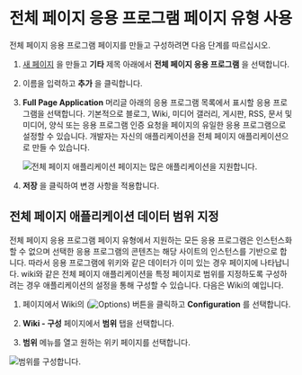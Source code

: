 # 전체 페이지 응용 프로그램 페이지 유형 사용

전체 페이지 응용 프로그램 페이지를 만들고 구성하려면 다음 단계를 따르십시오.

1. [새 페이지](./adding-a-page-to-a-site.md) 을 만들고 **기타** 제목 아래에서 **전체 페이지 응용 프로그램** 을 선택합니다.
1. 이름을 입력하고 **추가** 을 클릭합니다.
1. **Full Page Application** 머리글 아래의 응용 프로그램 목록에서 표시할 응용 프로그램을 선택합니다. 기본적으로 블로그, Wiki, 미디어 갤러리, 게시판, RSS, 문서 및 미디어, 양식 또는 응용 프로그램 인증 요청을 페이지의 유일한 응용 프로그램으로 설정할 수 있습니다. 개발자는 자신의 애플리케이션을 전체 페이지 애플리케이션으로 만들 수 있습니다.

    ![전체 페이지 애플리케이션 페이지는 많은 애플리케이션을 지원합니다.](./using-the-full-page-application-page/images/01.png)

1. **저장** 을 클릭하여 변경 사항을 적용합니다.

## 전체 페이지 애플리케이션 데이터 범위 지정

전체 페이지 응용 프로그램 페이지 유형에서 지원하는 모든 응용 프로그램은 인스턴스화할 수 없으며 선택한 응용 프로그램의 콘텐츠는 해당 사이트의 인스턴스를 기반으로 합니다. 따라서 응용 프로그램에 위키와 같은 데이터가 이미 있는 경우 페이지에 나타납니다. wiki와 같은 전체 페이지 애플리케이션을 특정 페이지로 범위를 지정하도록 구성하려는 경우 애플리케이션의 설정을 통해 구성할 수 있습니다. 다음은 Wiki의 예입니다.

1. 페이지에서 Wiki의 (![Options](../../../images/icon-options.png)) 버튼을 클릭하고 **Configuration** 를 선택합니다.

1. **Wiki - 구성** 페이지에서 **범위** 탭을 선택합니다.

1. **범위** 메뉴를 열고 원하는 위키 페이지를 선택합니다.

![범위를 구성합니다.](./using-the-full-page-application-page/images/02.png)
